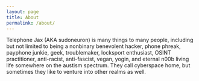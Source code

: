 ```yaml
---
layout: page
title: About
permalink: /about/
---
```


Telephone Jax (AKA sudoneuron) is many things to many people, including but not limited to being a nonbinary benevolent hacker, phone phreak, payphone junkie, geek, troublemaker, locksport enthusiast, OSINT practitioner, anti-racist, anti-fascist, vegan, yogin, and eternal n00b living life somewhere on the austism spectrum. They call cyberspace home, but sometimes they like to venture into other realms as well.
